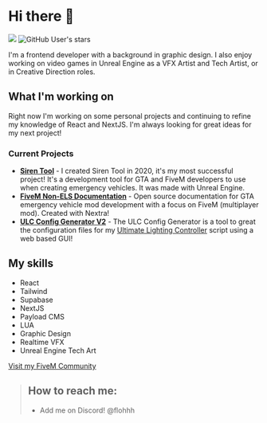 # Hi there 👋
![](https://komarev.com/ghpvc/?username=flohhhhh)
<img alt="GitHub User's stars" src="https://img.shields.io/github/stars/Flohhhhh?label=Stars%20Received">

I'm a frontend developer with a background in graphic design. I also enjoy working on video games in Unreal Engine as a VFX Artist and Tech Artist, or in Creative Direction roles.

## What I'm working on
Right now I'm working on some personal projects and continuing to refine my knowledge of React and NextJS. I'm always looking for great ideas for my next project!

### Current Projects
- [**Siren Tool**](https://www.dwnstr.com/sirentool/) - I created Siren Tool in 2020, it's my most successful project! It's a development tool for GTA and FiveM developers to use when creating emergency vehicles. It was made with Unreal Engine.
- [**FiveM Non-ELS Documentation**](https://docs.dwnstr.com/) - Open source documentation for GTA emergency vehicle mod development with a focus on FiveM (multiplayer mod). Created with Nextra!
- [**ULC Config Generator V2**](https://github.com/dwnstr/ulc-app) - The ULC Config Generator is a tool to great the configuration files for my [Ultimate Lighting Controller](https://github.com/Flohhhhh/ultimate-lighting-controller) script using a web based GUI!

## My skills
- React
- Tailwind
- Supabase
- NextJS
- Payload CMS
- LUA
- Graphic Design
- Realtime VFX
- Unreal Engine Tech Art

[Visit my FiveM Community](https://discord.gg/zH3k624aSv)<br>

> ## How to reach me:
> - Add me on Discord! @flohhh
